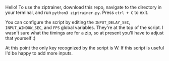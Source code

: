 Hello! To use the ziptrainer, download this repo, navigate to the directory in your terminal, and run `python3 ziptrainer.py`. Press `ctrl + C` to exit.

You can configure the script by editing the `INPUT_DELAY_SEC`, `INPUT_WINDOW_SEC`, and `FPS` global variables. They're at the top of the script. I wasn't sure what the timings are for a zip, so at present you'll have to adjust that yourself :)

At this point the only key recognized by the script is W. If this script is useful I'd be happy to add more inputs.
